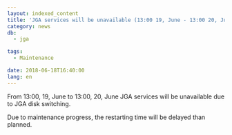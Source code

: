 ```yaml
---
layout: indexed_content
title: 'JGA services will be unavailable (13:00 19, June - 13:00 20, June)'
category: news
db:
  - jga

tags:
  - Maintenance

date: 2018-06-18T16:40:00
lang: en
---
```


<p>From 13:00, 19, June to 13:00, 20, June JGA services will be unavailable due to JGA disk switching.</p>

<p>Due to maintenance progress, the restarting time will be delayed than planned.</p>
